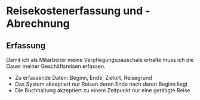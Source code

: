 # Reisekostenerfassung und -Abrechnung

## Erfassung

Damit ich als Mitarbeiter meine Verpflegungspauschale erhalte
muss ich die Dauer meiner Geschäftsreisen erfassen.

* Zu erfassende Daten: Beginn, Ende, Zielort, Reisegrund
* Das System akzeptiert nur Reisen deren Ende nach deren Beginn liegt
* Die Buchhaltung akzeptiert zu einem Zeitpunkt nur eine getätigte Reise
